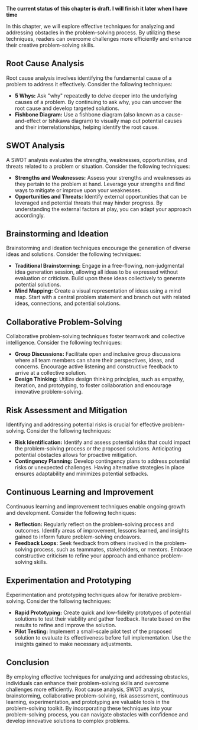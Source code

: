 **The current status of this chapter is draft. I will finish it later when I have time**

In this chapter, we will explore effective techniques for analyzing and addressing obstacles in the problem-solving process. By utilizing these techniques, readers can overcome challenges more efficiently and enhance their creative problem-solving skills.

Root Cause Analysis
-------------------

Root cause analysis involves identifying the fundamental cause of a problem to address it effectively. Consider the following techniques:

* **5 Whys:** Ask "why" repeatedly to delve deeper into the underlying causes of a problem. By continuing to ask why, you can uncover the root cause and develop targeted solutions.
* **Fishbone Diagram:** Use a fishbone diagram (also known as a cause-and-effect or Ishikawa diagram) to visually map out potential causes and their interrelationships, helping identify the root cause.

SWOT Analysis
-------------

A SWOT analysis evaluates the strengths, weaknesses, opportunities, and threats related to a problem or situation. Consider the following techniques:

* **Strengths and Weaknesses:** Assess your strengths and weaknesses as they pertain to the problem at hand. Leverage your strengths and find ways to mitigate or improve upon your weaknesses.
* **Opportunities and Threats:** Identify external opportunities that can be leveraged and potential threats that may hinder progress. By understanding the external factors at play, you can adapt your approach accordingly.

Brainstorming and Ideation
--------------------------

Brainstorming and ideation techniques encourage the generation of diverse ideas and solutions. Consider the following techniques:

* **Traditional Brainstorming:** Engage in a free-flowing, non-judgmental idea generation session, allowing all ideas to be expressed without evaluation or criticism. Build upon these ideas collectively to generate potential solutions.
* **Mind Mapping:** Create a visual representation of ideas using a mind map. Start with a central problem statement and branch out with related ideas, connections, and potential solutions.

Collaborative Problem-Solving
-----------------------------

Collaborative problem-solving techniques foster teamwork and collective intelligence. Consider the following techniques:

* **Group Discussions:** Facilitate open and inclusive group discussions where all team members can share their perspectives, ideas, and concerns. Encourage active listening and constructive feedback to arrive at a collective solution.
* **Design Thinking:** Utilize design thinking principles, such as empathy, iteration, and prototyping, to foster collaboration and encourage innovative problem-solving.

Risk Assessment and Mitigation
------------------------------

Identifying and addressing potential risks is crucial for effective problem-solving. Consider the following techniques:

* **Risk Identification:** Identify and assess potential risks that could impact the problem-solving process or the proposed solutions. Anticipating potential obstacles allows for proactive mitigation.
* **Contingency Planning:** Develop contingency plans to address potential risks or unexpected challenges. Having alternative strategies in place ensures adaptability and minimizes potential setbacks.

Continuous Learning and Improvement
-----------------------------------

Continuous learning and improvement techniques enable ongoing growth and development. Consider the following techniques:

* **Reflection:** Regularly reflect on the problem-solving process and outcomes. Identify areas of improvement, lessons learned, and insights gained to inform future problem-solving endeavors.
* **Feedback Loops:** Seek feedback from others involved in the problem-solving process, such as teammates, stakeholders, or mentors. Embrace constructive criticism to refine your approach and enhance problem-solving skills.

Experimentation and Prototyping
-------------------------------

Experimentation and prototyping techniques allow for iterative problem-solving. Consider the following techniques:

* **Rapid Prototyping:** Create quick and low-fidelity prototypes of potential solutions to test their viability and gather feedback. Iterate based on the results to refine and improve the solution.
* **Pilot Testing:** Implement a small-scale pilot test of the proposed solution to evaluate its effectiveness before full implementation. Use the insights gained to make necessary adjustments.

Conclusion
----------

By employing effective techniques for analyzing and addressing obstacles, individuals can enhance their problem-solving skills and overcome challenges more efficiently. Root cause analysis, SWOT analysis, brainstorming, collaborative problem-solving, risk assessment, continuous learning, experimentation, and prototyping are valuable tools in the problem-solving toolkit. By incorporating these techniques into your problem-solving process, you can navigate obstacles with confidence and develop innovative solutions to complex problems.
